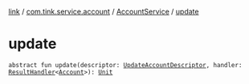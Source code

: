 [link](../../index.md) / [com.tink.service.account](../index.md) / [AccountService](index.md) / [update](./update.md)

# update

`abstract fun update(descriptor: `[`UpdateAccountDescriptor`](../-update-account-descriptor/index.md)`, handler: `[`ResultHandler`](../../com.tink.service.handler/-result-handler/index.md)`<`[`Account`](../../com.tink.model.account/-account/index.md)`>): `[`Unit`](https://kotlinlang.org/api/latest/jvm/stdlib/kotlin/-unit/index.html)